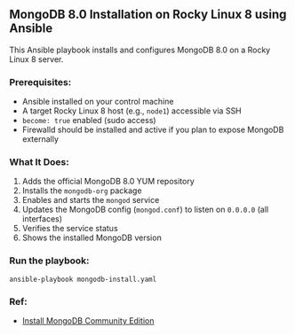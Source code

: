 ## MongoDB 8.0 Installation on Rocky Linux 8 using Ansible

This Ansible playbook installs and configures MongoDB 8.0 on a Rocky Linux 8 server.



### Prerequisites:

- Ansible installed on your control machine
- A target Rocky Linux 8 host (e.g., `node1`) accessible via SSH
- `become: true` enabled (sudo access)
- Firewalld should be installed and active if you plan to expose MongoDB externally






### What It Does: 

1. Adds the official MongoDB 8.0 YUM repository
2. Installs the `mongodb-org` package
3. Enables and starts the `mongod` service
4. Updates the MongoDB config (`mongod.conf`) to listen on `0.0.0.0` (all interfaces)
5. Verifies the service status
6. Shows the installed MongoDB version



### Run the playbook:

```
ansible-playbook mongodb-install.yaml
```



### Ref:
- [Install MongoDB Community Edition](https://www.mongodb.com/docs/manual/tutorial/install-mongodb-on-red-hat/)
